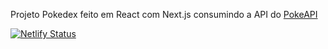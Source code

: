 Projeto Pokedex feito em React com Next.js consumindo a API do [PokeAPI](https://pokeapi.co/)

[![Netlify Status](https://api.netlify.com/api/v1/badges/acef298b-eaa0-438e-8ad6-734e71b5f4fb/deploy-status)](https://app.netlify.com/sites/whats-that-pokemon/deploys)